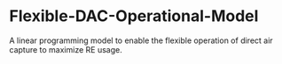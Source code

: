 # Flexible-DAC-Operational-Model
 A linear programming model to enable the flexible operation of  direct air capture to maximize RE usage.

